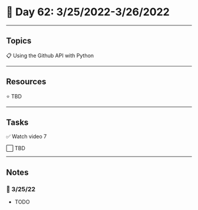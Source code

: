 # :calendar: Day 62: 3/25/2022-3/26/2022

---

## Topics

:clipboard: Using the Github API with Python

---

## Resources

:star: TBD

---

## Tasks

:white_check_mark: Watch video 7

:white_large_square: TBD

---

## Notes

### :notebook: 3/25/22

- TODO
